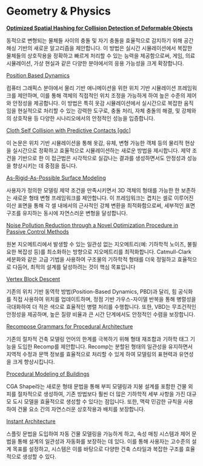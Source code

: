 # Geometry & Physics

[**Optimized Spatial Hashing for Collision Detection of Deformable Objects**](3/Optimized%20Spatial%20Hashing%20for%20Collision%20Detection%20%2040e0c3ba0bc046a09c7c1e40e4f79b59)

동적으로 변형되는 물체들 사이의 충돌 및 자기 충돌을 효율적으로 감지하기 위해 공간 해싱 기반의 새로운 알고리즘을 제안합니다. 이 방법은 실시간 시뮬레이션에서 복잡한 물체들의 상호작용을 정확하고 빠르게 처리할 수 있는 능력을 제공함으로써, 게임, 의료 시뮬레이션, 가상 현실과 같은 다양한 분야에서의 응용 가능성을 크게 확장합니다.

[Position Based Dynamics](3/Position%20Based%20Dynamics%207ba41a0be0f8410696e9b05859b550c5)

컴퓨터 그래픽스 분야에서 물리 기반 애니메이션을 위한 위치 기반 시뮬레이션 프레임워크를 제안하며, 이를 통해 객체의 직접적인 위치 조정을 가능하게 하여 높은 수준의 제어와 안정성을 제공합니다. 이 방법은 특히 옷감 시뮬레이션에서 실시간으로 복잡한 움직임을 현실적으로 처리할 수 있는 강력한 도구로, 충돌 처리, 자체 충돌의 해결, 및 강체와의 상호작용 등 다양한 시나리오에서의 안정적인 성능을 입증합니다.

[Cloth Self Collision with Predictive Contacts [gdc]](3/Cloth%20Self%20Collision%20with%20Predictive%20Contacts%20%5Bgdc%2042ba12c0ca234638ac8d34a20ebea4f3)

이 논문은 위치 기반 시뮬레이션을 통해 옷감, 유체, 변형 가능한 객체 등의 물리적 현상을 실시간으로 정확하고 효율적으로 시뮬레이션하는 새로운 방법을 제시합니다. 제약 조건을 기반으로 한 이 접근법은 시각적으로 실감나는 결과를 생성하면서도 안정성과 성능을 향상시키는 데 중점을 둡니다.

[As-Rigid-As-Possible Surface Modeling](3/As-Rigid-As-Possible%20Surface%20Modeling%20bbf68475a02649d0a67be09585156865)

사용자가 정의한 모델링 제약 조건을 만족시키면서 3D 객체의 형태를 가능한 한 보존하는 새로운 형태 변형 프레임워크를 제안합니다. 이 프레임워크는 겹치는 셀로 이루어진 이산 표면을 통해 각 셀 내에서의 근사적인 강체 변환을 최적화함으로써, 세부적인 표면 구조를 유지하는 동시에 자연스러운 변형을 달성합니다.

[Noise Pollution Reduction through a Novel Optimization Procedure in Passive Control Methods](3/Noise%20Pollution%20Reduction%20through%20a%20Novel%20Optimiza%2004082cc6545141b6a5346e4b748b24d6)

원본 지오메트리에서 발생할 수 있는 일관성 없는 지오메트리(예: 기하학적 노이즈, 불필요한 복잡성 등)를 최소화하는 방향으로 지오메트리를 최적화합니다. Catmull-Clark 세분화와 같은 고급 기법을 사용하여 구조물의 기하학적 형태를 더욱 정밀하고 효율적으로 다듬어, 최적의 설계를 달성하려는 것이 핵심 목표입니다

[Vertex Block Descent](3/Vertex%20Block%20Descent%202b886b5037464f919ea7157300af7d4b)

기존의 위치 기반 동역학 방법(Position-Based Dynamics, PBD)과 달리, 힘 공식화를 직접 사용하여 위치를 업데이트하며, 정점 기반 가우스-자이델 반복을 통해 병렬성을 극대화하여 더 적은 색으로 효율적인 병렬 처리를 수행합니다. 또한, VBD는 무조건적인 안정성을 제공하며, 높은 질량 비율과 큰 시간 단계에서도 안정적인 수렴을 보장합니다.

[Recompose Grammars for Procedural Architecture](3/Recompose%20Grammars%20for%20Procedural%20Architecture%20360cee8c74e14adf940c866cf6ffd204)

기존의 절차적 건축 모델링 언어의 한계를 극복하기 위해 형태 재조합과 기하학 태그 기능을 도입한 Recomp를 제안합니다. Recomp는 분할된 형태의 일관성을 유지하면서 지역적 수정과 문맥 정보를 효율적으로 처리할 수 있게 하여 모델링의 표현력과 유연성을 크게 향상시킵니다.

[Procedural Modeling of Buildings](3/Procedural%20Modeling%20of%20Buildings%20e80beb43975d4d4cb044ec34c3cc2e4b)

CGA Shape라는 새로운 형태 문법을 통해 부피 모델링과 지붕 설계를 포함한 건물 외피를 절차적으로 생성하여, 기존 방법보다 훨씬 더 많은 기하학적 세부 사항을 가진 대규모 도시 모델을 효율적으로 생성할 수 있다는 점입니다. 또한, 맥락 민감한 규칙을 사용하여 건물 요소 간의 자연스러운 상호작용과 배치를 보장합니다.

[Instant Architecture](3/Instant%20Architecture%20c6080d52d80c4ca8948b18213e45ab92)

스플릿 문법을 도입하여 자동 건물 모델링을 가능하게 하고, 속성 매칭 시스템과 제어 문법을 통해 설계의 일관성과 자동화를 보장하는 데 있다. 이를 통해 사용자는 고수준의 설계 목표를 설정하고, 시스템은 이를 바탕으로 다양한 건축 스타일과 복잡한 구조를 효율적으로 생성할 수 있다.